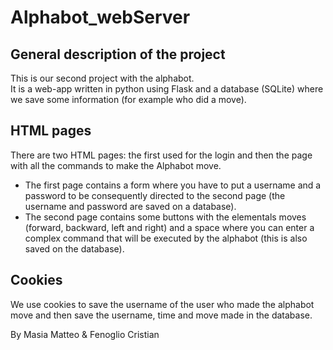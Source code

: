 # Alphabot_webServer
## General description of the project

This is our second project with the alphabot.  
It is a web-app written in python using Flask and a database (SQLite) where we save some information (for example who did a move).

## HTML pages
There are two HTML pages: the first used for the login and then the page with all the commands to make the Alphabot move.  
- The first page contains a form where you have to put a username and a password to be consequently directed to the second page (the username and password are saved on a database).  
- The second page contains some buttons with the elementals moves (forward, backward, left and right) and a space where you can enter a complex command that will be executed by the alphabot (this is also saved on the database).

## Cookies
We use cookies to save the username of the user who made the alphabot move and then save the username, time and move made in the database.  

By Masia Matteo & Fenoglio Cristian
